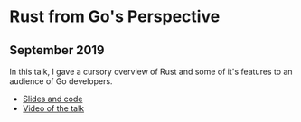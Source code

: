 # Rust from Go's Perspective

## September 2019

In this talk, I gave a cursory overview of Rust and some of it's features to an audience of Go developers.
- [Slides and code][1]
- [Video of the talk][2]

[1]: https://github.com/damienstanton/rfg
[2]: https://youtu.be/eQjPvsmfIts
